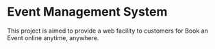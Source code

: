 # Event Management System
 This project is aimed to provide a web facility to customers for Book an Event online anytime, anywhere.

